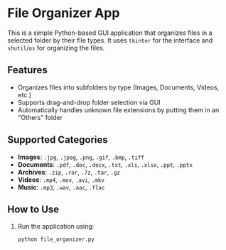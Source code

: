 # File Organizer App

This is a simple Python-based GUI application that organizes files in a selected folder by their file types. It uses `tkinter` for the interface and `shutil`/`os` for organizing the files.

## Features

- Organizes files into subfolders by type (Images, Documents, Videos, etc.)
- Supports drag-and-drop folder selection via GUI
- Automatically handles unknown file extensions by putting them in an "Others" folder

## Supported Categories

- **Images**: `.jpg`, `.jpeg`, `.png`, `.gif`, `.bmp`, `.tiff`
- **Documents**: `.pdf`, `.doc`, `.docx`, `.txt`, `.xls`, `.xlsx`, `.ppt`, `.pptx`
- **Archives**: `.zip`, `.rar`, `.7z`, `.tar`, `.gz`
- **Videos**: `.mp4`, `.mov`, `.avi`, `.mkv`
- **Music**: `.mp3`, `.wav`, `.aac`, `.flac`

## How to Use

1. Run the application using:

   ```bash
   python file_organizer.py
